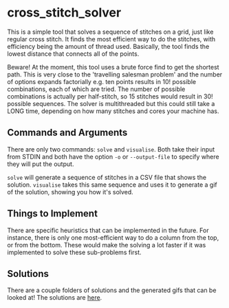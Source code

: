 # cross_stitch_solver

This is a simple tool that solves a sequence of stitches on a grid, just
like regular cross stitch. It finds the most efficient way to do the
stitches, with efficiency being the amount of thread used. Basically, the
tool finds the lowest distance that connects all of the points.

Beware! At the moment, this tool uses a brute force find to get the
shortest path. This is very close to the 'travelling salesman problem' and
the number of options expands factorially e.g. ten points results in $10!$
possible combinations, each of which are tried. The number of possible
combinations is actually per half-stitch, so 15 stitches would result in
$30!$ possible sequences. The solver is multithreaded but this could still
take a LONG time, depending on how many stitches and cores your machine
has.

## Commands and Arguments

There are only two commands: `solve` and `visualise`. Both take their
input from STDIN and both have the option `-o` or `--output-file` to
specify where they will put the output.

`solve` will generate a sequence of stitches in a CSV file that shows the
solution. `visualise` takes this same sequence and uses it to generate
a gif of the solution, showing you how it's solved.

## Things to Implement

There are specific heuristics that can be implemented in the future. For
instance, there is only one most-efficient way to do a column from the
top, or from the bottom. These would make the solving a lot faster if it
was implemented to solve these sub-problems first.

## Solutions

There are a couple folders of solutions and the generated gifs that can be
looked at! The solutions are [here](./stitch_sequences/solved_sequences/).

